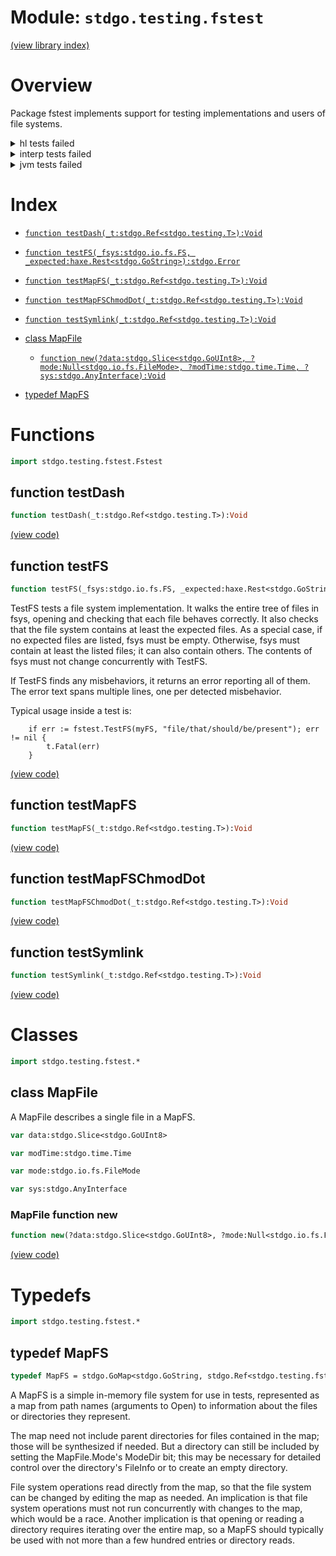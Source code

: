 # Module: `stdgo.testing.fstest`

[(view library index)](../../stdgo.md)


# Overview



Package fstest implements support for testing implementations and users of file systems.  

<details><summary>hl tests failed</summary>
<p>

```
Error: Command failed with error 1
=== RUN  TestMapFS
Exception: testing.fstest.testMapFS is not yet implemented
Called from stdgo.testing.M.run (stdgo/testing/Testing.hx line 358)
Called from stdgo.testing.fstest_test._Fstest.$Fstest_Fields_.main (stdgo/testing/fstest_test/Fstest.hx line 38)
```
</p>
</details>

<details><summary>interp tests failed</summary>
<p>

```
=== RUN  TestMapFS
Exception: testing.fstest.testMapFS is not yet implemented
Called from stdgo.testing.fstest._Fstest.Fstest_Fields_.testMapFS (stdgo/testing/fstest/Fstest.hx line 229 column 58)
```
</p>
</details>

<details><summary>jvm tests failed</summary>
<p>

```
IO.Overflow("write_ui16")
```
</p>
</details>


# Index


- [`function testDash(_t:stdgo.Ref<stdgo.testing.T>):Void`](<#function-testdash>)

- [`function testFS(_fsys:stdgo.io.fs.FS, _expected:haxe.Rest<stdgo.GoString>):stdgo.Error`](<#function-testfs>)

- [`function testMapFS(_t:stdgo.Ref<stdgo.testing.T>):Void`](<#function-testmapfs>)

- [`function testMapFSChmodDot(_t:stdgo.Ref<stdgo.testing.T>):Void`](<#function-testmapfschmoddot>)

- [`function testSymlink(_t:stdgo.Ref<stdgo.testing.T>):Void`](<#function-testsymlink>)

- [class MapFile](<#class-mapfile>)

  - [`function new(?data:stdgo.Slice<stdgo.GoUInt8>, ?mode:Null<stdgo.io.fs.FileMode>, ?modTime:stdgo.time.Time, ?sys:stdgo.AnyInterface):Void`](<#mapfile-function-new>)

- [typedef MapFS](<#typedef-mapfs>)

# Functions


```haxe
import stdgo.testing.fstest.Fstest
```


## function testDash


```haxe
function testDash(_t:stdgo.Ref<stdgo.testing.T>):Void
```


[\(view code\)](<./Fstest.hx#L264>)


## function testFS


```haxe
function testFS(_fsys:stdgo.io.fs.FS, _expected:haxe.Rest<stdgo.GoString>):stdgo.Error
```



TestFS tests a file system implementation.
It walks the entire tree of files in fsys,
opening and checking that each file behaves correctly.
It also checks that the file system contains at least the expected files.
As a special case, if no expected files are listed, fsys must be empty.
Otherwise, fsys must contain at least the listed files; it can also contain others.
The contents of fsys must not change concurrently with TestFS.  


If TestFS finds any misbehaviors, it returns an error reporting all of them.
The error text spans multiple lines, one per detected misbehavior.  


Typical usage inside a test is:  

```
	if err := fstest.TestFS(myFS, "file/that/should/be/present"); err != nil {
		t.Fatal(err)
	}
```
[\(view code\)](<./Fstest.hx#L249>)


## function testMapFS


```haxe
function testMapFS(_t:stdgo.Ref<stdgo.testing.T>):Void
```


[\(view code\)](<./Fstest.hx#L229>)


## function testMapFSChmodDot


```haxe
function testMapFSChmodDot(_t:stdgo.Ref<stdgo.testing.T>):Void
```


[\(view code\)](<./Fstest.hx#L230>)


## function testSymlink


```haxe
function testSymlink(_t:stdgo.Ref<stdgo.testing.T>):Void
```


[\(view code\)](<./Fstest.hx#L263>)


# Classes


```haxe
import stdgo.testing.fstest.*
```


## class MapFile



A MapFile describes a single file in a MapFS.  

```haxe
var data:stdgo.Slice<stdgo.GoUInt8>
```


```haxe
var modTime:stdgo.time.Time
```


```haxe
var mode:stdgo.io.fs.FileMode
```


```haxe
var sys:stdgo.AnyInterface
```


### MapFile function new


```haxe
function new(?data:stdgo.Slice<stdgo.GoUInt8>, ?mode:Null<stdgo.io.fs.FileMode>, ?modTime:stdgo.time.Time, ?sys:stdgo.AnyInterface):Void
```


[\(view code\)](<./Fstest.hx#L37>)


# Typedefs


```haxe
import stdgo.testing.fstest.*
```


## typedef MapFS


```haxe
typedef MapFS = stdgo.GoMap<stdgo.GoString, stdgo.Ref<stdgo.testing.fstest.MapFile>>;
```



A MapFS is a simple in\-memory file system for use in tests,
represented as a map from path names \(arguments to Open\)
to information about the files or directories they represent.  


The map need not include parent directories for files contained
in the map; those will be synthesized if needed.
But a directory can still be included by setting the MapFile.Mode's ModeDir bit;
this may be necessary for detailed control over the directory's FileInfo
or to create an empty directory.  


File system operations read directly from the map,
so that the file system can be changed by editing the map as needed.
An implication is that file system operations must not run concurrently
with changes to the map, which would be a race.
Another implication is that opening or reading a directory requires
iterating over the entire map, so a MapFS should typically be used with not more
than a few hundred entries or directory reads.  

